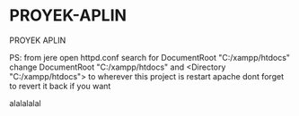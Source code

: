 # PROYEK-APLIN
PROYEK APLIN


PS: from jere
open httpd.conf
search for DocumentRoot "C:/xampp/htdocs"
change DocumentRoot "C:/xampp/htdocs" and <Directory "C:/xampp/htdocs">
to wherever this project is
restart apache
dont forget to revert it back if you want

alalalalal